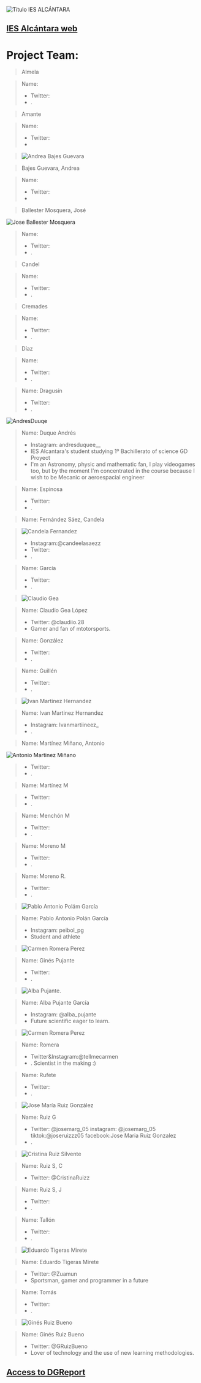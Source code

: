 
![Título IES ALCÁNTARA](/images/LearnToTeach.png)

## [IES Alcántara web]

[IES Alcántara web]: http://www.murciaeduca.es/iesalcantara/sitio/

# Project Team:


> Almela

> Name: 
> * Twitter: 
> * .




> Amante

> Name: 
> * Twitter: 
> * 


> ![Andrea Bajes Guevara](/images/FotoEjemploAndreaBajes.jfif)


> Bajes Guevara, Andrea

> Name: 
> * Twitter: 
> * 


> Ballester Mosquera, José

![Jose Ballester Mosquera](/images/imageedit_3_8949590312.jpg)


> Name: 
> * Twitter: 
> * .


> Candel

> Name: 
> * Twitter: 
> * .



> Cremades

> Name: 
> * Twitter: 
> * .



> Díaz

> Name: 
> * Twitter: 
> * .



> 

> Name: Dragusín
> * Twitter: 
> * .



> 
![AndresDuuqe](/images/AndresDuque.jpg)
> Name: Duque Andrés
> * Instagram: andresduquee__
> * IES Alcantara's student studying 1º Bachillerato of science GD Proyect
> * I'm an Astronomy, physic and mathematic fan, I play videogames too, but by the moment I'm concentrated in the course because I wish to be Mecanic or aeroespacial engineer



> 

> Name: Espinosa
> * Twitter: 
> * .


> 

> Name: Fernández Sáez, Candela


>![Candela Fernandez](/images/candelafernandez.jpg)
> * Instagram:@candeelasaezz 
> * Twitter: 
> * .


> 

> Name: García
> * Twitter: 
> * .








> ![Claudio Gea](/images/CGL.png)

> Name: Claudio Gea López
> * Twitter: @claudiio.28
> * Gamer and fan of mtotorsports.


> 

> Name: González
> * Twitter: 
> * .



> 

> Name: Guillén
> * Twitter: 
> * .


> ![Ivan Martinez Hernandez](/images/IMH.jpg)

> Name: Ivan Martinez Hernandez
> * Instagram: Ivanmartiineez_ 
> * .



> 

> Name: Martínez Miñano, Antonio 


![Antonio Martinez Miñano](/images/imageedit_1_3829808925.jpg)
> * Twitter: 
> * .


> 

> Name: Martínez M

> * Twitter: 
> * .



> 

> Name: Menchón M
> * Twitter: 
> * .


> 

> Name: Moreno M
> * Twitter: 
> * .



> 

> Name: Moreno R.
> * Twitter: 
> * .


> ![Pablo Antonio Polám García](/images/PAPG.png)

> Name: Pablo Antonio Polán García
> * Instagram: peibol_pg
> * Student and athlete



> ![Carmen Romera Perez](/images/imageedit_3_6970207972.jpg)

> Name: Ginés Pujante
> * Twitter: 
> * .


> ![Alba Pujante](/images/AlbaPujante.png).

> Name: Alba Pujante García
> * Instagram: @alba_pujante
> * Future scientific eager to learn.



> ![Carmen Romera Perez](/images/carmenromera.png)

> Name: Romera
> * Twitter&Instagram:@tellmecarmen
> * . Scientist in the making :)


> 

> Name: Rufete
> * Twitter:
> * .



>  ![Jose María Ruiz González](/images/JMRuiz.png)

> Name: Ruiz G
> * Twitter: @josemarg_05  instagram: @josemarg_05   tiktok:@joseruizzz05   facebook:Jose Maria Ruiz Gonzalez
> * .
> 



> ![Cristina Ruiz Silvente](/images/CRS.jpeg)

> Name: Ruiz S, C
> * Twitter: @CristinaRuizz



> 

> Name: Ruiz S, J
> * Twitter: 
> * .


> 

> Name: Tallón
> * Twitter: 
> * .



> ![Eduardo Tigeras Mirete](/images/20210120_124923.jpg)


> Name: Eduardo Tigeras Mirete 


> * Twitter: @Zuamun
> * Sportsman, gamer and programmer in a future


> 

> Name: Tomás
> * Twitter: 
> * .






> ![Ginés Ruiz Bueno](/images/GRBGD.png)


> Name: Ginés Ruiz Bueno
> * Twitter: @GRuizBueno
> * Lover of technology and the use of new learning methodologies.



## [Access to DGReport]

[Access to DGReport]: https://github.com/Robotics4Rookies/iesalcantara_20_21/blob/main/DGSpecialist/DGReport.md
